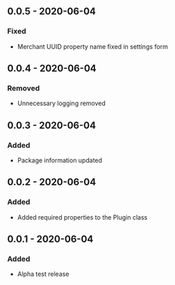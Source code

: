 ## 0.0.5 - 2020-06-04
### Fixed
- Merchant UUID property name fixed in settings form

## 0.0.4 - 2020-06-04
### Removed
- Unnecessary logging removed

## 0.0.3 - 2020-06-04
### Added
- Package information updated

## 0.0.2 - 2020-06-04
### Added
- Added required properties to the Plugin class

## 0.0.1 - 2020-06-04
### Added
- Alpha test release